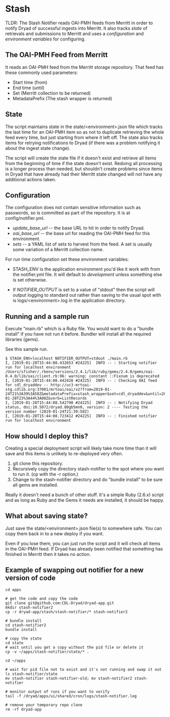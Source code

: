 # Stash

TLDR: The Stash Notifier reads OAI-PMH feeds from Merritt in order to
notify Dryad of successful ingests into Merritt. It also tracks *state*
of retrievals and submissions to Merritt and uses a *configuration* and
*environment variables* for configuring.

## The OAI-PMH Feed from Merritt

It reads an OAI-PMH feed from the Merritt storage repository.  That feed
has these commonly used parameters:

- Start time (from)
- End time (until)
- Set (Merritt collection to be returned)
- MetadataPrefix (The stash wrapper is returned)

## State

The script maintains state in the state/\<environment\>.json file which
tracks the last time for an OAI-PMH item so as not to duplicate retrieving
the whole feed every time, but just starting from where it left off.
The state also tracks items for retrying notifications to Dryad (if there
was a problem notifying it about the ingest state change).

The script will create the state file if it doesn't exist and retrieve
all items from the beginning of time if the state doesn't exist.  Redoing
all processing is a longer process than needed, but shouldn't create problems
since items in Dryad that have already had their Merritt state changed
will not have any additional actions taken.

## Configuration

The configuration does not contain sensitive information such as passwords,
so is committed as part of the repository. It is at config/notifier.yml.

- *update\_base\_url* -- the base URL to hit in order to notify Dryad.
- *oai\_base\_url* -- the base url for reading the OAI-PMH feed for this
environment.
- *sets* -- a YAML list of sets to harvest from the feed.  A set is
usually some variation of a Merritt collection name.

For run time configuration set these environment variables:

- STASH\_ENV is the application environment you'd like it work with from
the notifier.yml file.  It will default to *development* unless something
else is set otherwise.

- If *NOTIFIER\_OUTPUT* is set to a value of "stdout" then the script
will output logging to standard out rather than saving to the usual spot
with is logs/\<environment\>.log in the application directory.


## Running and a sample run

Execute "main.rb" which is a Ruby file.  You would want to do a "bundle install" if you have
not run it before.  Bundler will install all the required libraries (gems).

See this sample run.

```
$ STASH_ENV=localhost NOTIFIER_OUTPUT=stdout ./main.rb
I, [2019-01-28T15:44:08.432653 #24225]  INFO -- : Starting notifier run for localhost environment
/Users/sfisher/.rbenv/versions/2.4.1/lib/ruby/gems/2.4.0/gems/oai-0.4.0/lib/oai/client.rb:96: warning: constant ::Fixnum is deprecated
I, [2019-01-28T15:44:08.442428 #24225]  INFO -- : Checking OAI feed for cdl_dryaddev -- http://uc3-mrtoai-stg.cdlib.org:37001/mrtoai/oai/v2?from=2019-01-24T21%3A39%3A58Z&metadataPrefix=stash_wrapper&set=cdl_dryaddev&until=2019-01-28T23%3A44%3A08Z&verb=ListRecords
I, [2019-01-28T15:44:08.542798 #24225]  INFO -- : Notifying Dryad status, doi:10.5072/dryad.80gb5mn0, version: 2 ---- Testing the version number (2019-01-24T21:39:58Z)
I, [2019-01-28T15:44:08.723412 #24225]  INFO -- : Finished notifier run for localhost environment
```

## How should I deploy this?

Creating a special deployment script will likely take more time than it
will save and this items is unlikely to re-deployed very often.

1. git clone this repository.
2. Recursively copy the directory stash-notifier to the spot where you
want to run it.  (cp with the -r option.)
3. Change to the stash-notifier directory and do "bundle install" to be sure all gems
are installed.

Really it doesn't need a bunch of other stuff.  It's a simple Ruby (2.6.x)
script and as long as Ruby and the Gems it needs are installed, it should be happy.

## What about saving state?

Just save the state/\<environment\>.json fiie(s) to somewhere safe.  You
can copy them back in to a new deploy if you want.

Even if you lose them, you can just run the script and it will check all
items in the OAI-PMH feed.  If Dryad has already been notified that something
has finished in Merritt then it takes no action.

## Example of swapping out notifier for a new version of code

```shell script
cd apps

# get the code and copy the code
git clone git@github.com:CDL-Dryad/dryad-app.git
mkdir stash-notifier2
cp -r dryad-app/stash/stash-notifier/* stash-notifier2

# bundle install
cd stash-notifier2
bundle install

# copy the state
cd state
# wait until you get a copy without the pid file or delete it
cp -v ~/apps/stash-notifier/state/* .

cd ~/apps

# wait for pid file not to exist and it's not running and swap it out
ls stash-notifier/state
mv stash-notifier stash-notifier-old; mv stash-notifier2 stash-notifier

# monitor output of runs if you want to verify
tail -f /dryad/apps/ui/shared/cron/logs/stash-notifier.log

# remove your temporary repo clone
rm -rf dryad-app
```
